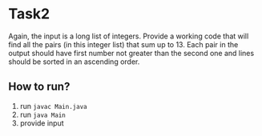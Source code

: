 # Task2
Again, the input is a long list of integers. Provide a working code that will find all the pairs (in this integer list) that sum up to 13. Each pair in the output should have first number not greater than the second one and lines should be sorted in an ascending order.

## How to run?
1. run `javac Main.java`
2. run `java Main`
3. provide input